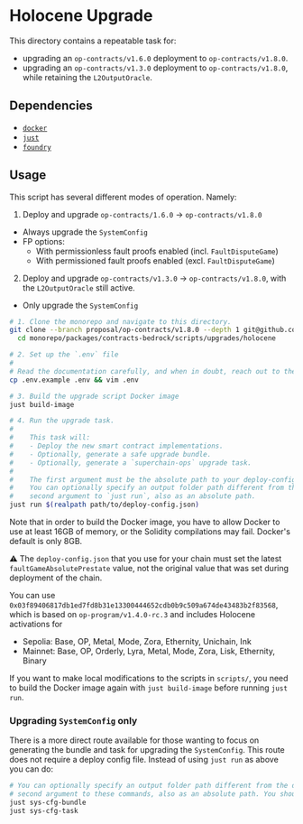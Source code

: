 # Holocene Upgrade

This directory contains a repeatable task for:
* upgrading an `op-contracts/v1.6.0` deployment to `op-contracts/v1.8.0`.
* upgrading an `op-contracts/v1.3.0` deployment to `op-contracts/v1.8.0`, while retaining the `L2OutputOracle`.

## Dependencies

- [`docker`](https://docs.docker.com/engine/install/)
- [`just`](https://github.com/casey/just)
- [`foundry`](https://getfoundry.sh/)

## Usage

This script has several different modes of operation. Namely:
1. Deploy and upgrade `op-contracts/1.6.0` -> `op-contracts/v1.8.0`
  - Always upgrade the `SystemConfig`
  - FP options:
    - With permissionless fault proofs enabled (incl. `FaultDisputeGame`)
    - With permissioned fault proofs enabled (excl. `FaultDisputeGame`)
2. Deploy and upgrade `op-contracts/v1.3.0` -> `op-contracts/v1.8.0`, with the `L2OutputOracle` still active.
  - Only upgrade the `SystemConfig`

```sh
# 1. Clone the monorepo and navigate to this directory.
git clone --branch proposal/op-contracts/v1.8.0 --depth 1 git@github.com:ethereum-optimism/monorepo.git && \
  cd monorepo/packages/contracts-bedrock/scripts/upgrades/holocene

# 2. Set up the `.env` file
#
# Read the documentation carefully, and when in doubt, reach out to the OP Labs team.
cp .env.example .env && vim .env

# 3. Build the upgrade script Docker image
just build-image

# 4. Run the upgrade task.
#
#    This task will:
#    - Deploy the new smart contract implementations.
#    - Optionally, generate a safe upgrade bundle.
#    - Optionally, generate a `superchain-ops` upgrade task.
#
#    The first argument must be the absolute path to your deploy-config.json.
#    You can optionally specify an output folder path different from the default `output/` as a
#    second argument to `just run`, also as an absolute path.
just run $(realpath path/to/deploy-config.json)
```

Note that in order to build the Docker image, you have to allow Docker to use at least 16GB of
memory, or the Solidity compilations may fail. Docker's default is only 8GB.

:warning: The `deploy-config.json` that you use for your chain must set the latest `faultGameAbsolutePrestate`
value, not the original value that was set during deployment of the chain.

You can use `0x03f89406817db1ed7fd8b31e13300444652cdb0b9c509a674de43483b2f83568`, which is based on
`op-program/v1.4.0-rc.3` and includes Holocene activations for
* Sepolia: Base, OP, Metal, Mode, Zora, Ethernity, Unichain, Ink
* Mainnet: Base, OP, Orderly, Lyra, Metal, Mode, Zora, Lisk, Ethernity, Binary

If you want to make local modifications to the scripts in `scripts/`, you need to build the Docker
image again with `just build-image` before running `just run`.

### Upgrading `SystemConfig` only
There is a more direct route available for those wanting to focus on generating the bundle and task for upgrading the `SystemConfig`. This route does not require a deploy config file. Instead of using `just run` as above you can do:
```sh
# You can optionally specify an output folder path different from the default `output/` as a
# second argument to these commands, also as an absolute path. You should use the same path for both commands.
just sys-cfg-bundle
just sys-cfg-task
```
